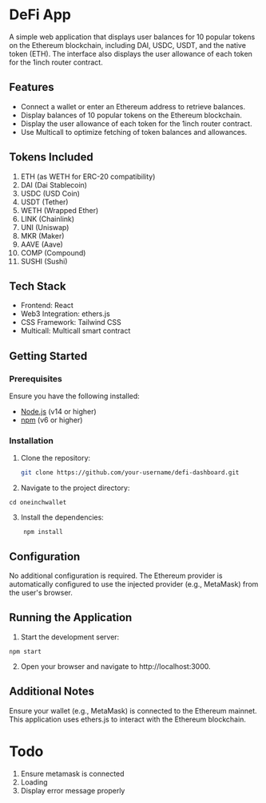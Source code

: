 # DeFi App

A simple web application that displays user balances for 10 popular tokens on the Ethereum blockchain, including DAI, USDC, USDT, and the native token (ETH). The interface also displays the user allowance of each token for the 1inch router contract.

## Features

- Connect a wallet or enter an Ethereum address to retrieve balances.
- Display balances of 10 popular tokens on the Ethereum blockchain.
- Display the user allowance of each token for the 1inch router contract.
- Use Multicall to optimize fetching of token balances and allowances.

## Tokens Included

1. ETH (as WETH for ERC-20 compatibility)
2. DAI (Dai Stablecoin)
3. USDC (USD Coin)
4. USDT (Tether)
5. WETH (Wrapped Ether)
6. LINK (Chainlink)
7. UNI (Uniswap)
8. MKR (Maker)
9. AAVE (Aave)
10. COMP (Compound)
11. SUSHI (Sushi)

## Tech Stack

- Frontend: React
- Web3 Integration: ethers.js
- CSS Framework: Tailwind CSS
- Multicall: Multicall smart contract

## Getting Started

### Prerequisites

Ensure you have the following installed:

- [Node.js](https://nodejs.org/en/) (v14 or higher)
- [npm](https://www.npmjs.com/) (v6 or higher)

### Installation

1. Clone the repository:

   ```bash
   git clone https://github.com/your-username/defi-dashboard.git
   ```

2. Navigate to the project directory:

```
cd oneinchwallet
```

3. Install the dependencies:

```
    npm install
```

## Configuration

No additional configuration is required. The Ethereum provider is automatically configured to use the injected provider (e.g., MetaMask) from the user's browser.

## Running the Application

1. Start the development server:

```
npm start
```

2. Open your browser and navigate to http://localhost:3000.

## Additional Notes

Ensure your wallet (e.g., MetaMask) is connected to the Ethereum mainnet.
This application uses ethers.js to interact with the Ethereum blockchain.

# Todo

1. Ensure metamask is connected
2. Loading
3. Display error message properly

